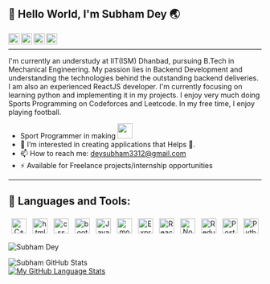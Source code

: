 <div>
<h2>👋 Hello World, I'm Subham Dey 🌏</h2>
<a target="_blank" href="https://www.linkedin.com/in/subham-dey-269096253/">
  <img align="left" alt="LinkdeIN" width="22px" src="https://cdn.jsdelivr.net/npm/simple-icons@v3/icons/linkedin.svg" />
</a>
<a target="_blank" href="https://api.whatsapp.com/send?phone=6200104692">
  <img align="left" alt="Whatsapp" width="22px" src="https://cdn.jsdelivr.net/npm/simple-icons@v3/icons/whatsapp.svg" />
</a>
<a target="_blank" href="https://www.instagram.com/subhamdey610/?hl=en">
  <img align="left" alt="Instagram" width="22px" src="https://cdn.jsdelivr.net/npm/simple-icons@v3/icons/instagram.svg" />
</a>
<a target="_blank" href="mailto:deysubham3312:@gmail.com">
  <img align="left" alt="Gmail" width="22px" src="https://cdn.jsdelivr.net/npm/simple-icons@v3/icons/gmail.svg" />
</a>
</div>

<br/>
<hr/>

<p>
I'm currently an understudy at IIT(ISM) Dhanbad, pursuing B.Tech in Mechanical Engineering. My passion lies in Backend Development and understanding the technologies behind the outstanding backend deliveries. I am also an experienced ReactJS developer. I'm currently focusing on learning python and implementing it in my projects. I enjoy very much doing Sports Programming on Codeforces and Leetcode. In my free time, I enjoy playing football.
<ul>
  <li>Sport Programmer in making  <a target="_blank" rel="noopener noreferrer" href="https://camo.githubusercontent.com/63371d36886ee658f5a97401f393e1ab1684b2fd3de674b8f5efc7d410b2a3d0/68747470733a2f2f6d656469612e67697068792e636f6d2f6d656469612f57556c706c634d704f43456d5447427442572f67697068792e676966"><img src="https://camo.githubusercontent.com/63371d36886ee658f5a97401f393e1ab1684b2fd3de674b8f5efc7d410b2a3d0/68747470733a2f2f6d656469612e67697068792e636f6d2f6d656469612f57556c706c634d704f43456d5447427442572f67697068792e676966" width="30" data-canonical-src="https://media.giphy.com/media/WUlplcMpOCEmTGBtBW/giphy.gif" style="max-width:100%;"></a>
 </li>
  <li>👀 I’m interested in creating applications that Helps 👊.</li>
<!--   <li>🌱 I’m currently learning Probablility and Statistics.</li> -->
  <li>📫 How to reach me: <a href="mailto:deysubham3312@gmail.com">deysubham3312@gmail.com</a></li>
  <li>⚡️ Available for Freelance projects/internship opportunities</li>
</ul>
</p>

<!---
akshatofficial/akshatofficial is a ✨ special ✨ repository because its `README.md` (this file) appears on your GitHub profile.
You can click the Preview link to take a look at your changes.
--->

<hr/>

## 🧰 Languages and Tools:
<p align="center">
<img src="https://img.shields.io/badge/C%2B%2B-00599C?style=for-the-badge&logo=c%2B%2B&logoColor=white" alt="C++" height="30" style="vertical-align:top; margin:4px"/>
<img src="https://img.shields.io/badge/HTML5-E34F26?style=for-the-badge&logo=html5&logoColor=white" alt="html" height="30" style="vertical-align:top; margin:4px"/>
<img src="https://img.shields.io/badge/CSS3-1572B6?style=for-the-badge&logo=css3&logoColor=white" alt="css" height="30" style="vertical-align:top; margin:4px"/>
<img src="https://img.shields.io/badge/Bootstrap-563D7C?style=for-the-badge&logo=bootstrap&logoColor=white" alt="bootstrap" height="30" style="vertical-align:top; margin:4px"/>
<img src="https://img.shields.io/badge/JavaScript-323330?style=for-the-badge&logo=javascript&logoColor=F7DF1E" alt="Javascript" height="30" style="vertical-align:top; margin:4px"/>
<img src="https://img.shields.io/badge/MongoDB-4EA94B?style=for-the-badge&logo=mongodb&logoColor=white" alt="mongodb" height="30" style="vertical-align:top; margin:4px"/>
<img src="https://img.shields.io/badge/Express.js-000000?style=for-the-badge&logo=express&logoColor=white" alt="Express" height="30" style="vertical-align:top; margin:4px"/>
<img src="https://img.shields.io/badge/React-20232A?style=for-the-badge&logo=react&logoColor=61DAFB" alt="React" height="30" style="vertical-align:top; margin:4px"/>
<!--   <img src="https://img.shields.io/badge/Next.js-000000?style=for-the-badge&logo=next.js&logoColor=white" alt="next.js" height="30" style="vertical-align:top; margin:4px"/>
 -->
<img src="https://img.shields.io/badge/Node.js-43853D?style=for-the-badge&logo=node.js&logoColor=white" alt="Node" height="30" style="vertical-align:top; margin:4px"/>
<img src="https://img.shields.io/badge/Redux-593D88?style=for-the-badge&logo=redux&logoColor=white" alt="Redux" height="30" style="vertical-align:top; margin:4px"/>
<img src="https://img.shields.io/badge/Postman-FF6C37?style=for-the-badge&logo=Postman&logoColor=white" alt="Postman" height="30" style="vertical-align:top; margin:4px"/>
<img src="https://img.shields.io/badge/Python-3776AB?style=for-the-badge&logo=python&logoColor=white" alt="Python" height="30" style="vertical-align:top; margin:4px"/>
<!--   <img src="https://img.shields.io/badge/Amazon_AWS-232F3E?style=for-the-badge&logo=amazon-aws&logoColor=white" alt="aws" height="30" style="vertical-align:top; margin:4px"/>
</p> -->
<p align="left"> <img src="https://komarev.com/ghpvc/?username=Subham170&label=Profile%20views&color=0e75b6&style=flat" alt="Subham Dey" /> </p>

![Subham GitHub Stats](https://github-readme-stats.vercel.app/api?username=Subham170&show_icons=true&theme=tokyonight)
<br/>
[![My GitHub Language Stats](https://github-readme-stats.vercel.app/api/top-langs/?username=Subham170&langs_count=5&theme=tokyonight)]()
